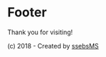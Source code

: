 # Footer

Thank you for visiting! 

(c) 2018 - Created by [ssebsMS](https://github.com/ssebs/ssebsms)
